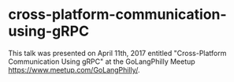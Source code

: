 # cross-platform-communication-using-gRPC
This talk was presented on April 11th, 2017 entitled "Cross-Platform Communication Using gRPC" at the GoLangPhilly Meetup https://www.meetup.com/GoLangPhilly/.
